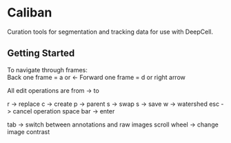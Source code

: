 # Caliban
Curation tools for segmentation and tracking data for use with DeepCell.

## Getting Started

To navigate through frames:  
Back one frame = a or &larr; 
Forward one frame = d or right arrow

All edit operations are from -> to 

r -> replace
c -> create
p -> parent
s -> swap
s -> save
w -> watershed
esc -> cancel operation
space bar -> enter

tab -> switch between annotations and raw images
scroll wheel -> change image contrast

